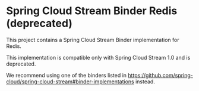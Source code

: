 # Spring Cloud Stream Binder Redis (deprecated)

This project contains a Spring Cloud Stream Binder implementation for Redis.

This implementation is compatible only with Spring Cloud Stream 1.0 and is deprecated. 

We recommend using one of the binders listed in https://github.com/spring-cloud/spring-cloud-stream#binder-implementations instead.

